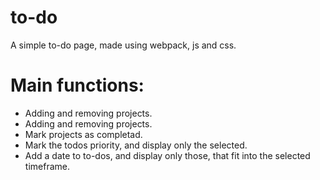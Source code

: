 # to-do

A simple to-do page, made using webpack, js and css.

# Main functions:
* Adding and removing projects.
* Adding and removing projects.
* Mark projects as completad.
* Mark the todos priority, and display only the selected.
* Add a date to to-dos, and display only those, that fit into the selected timeframe.
